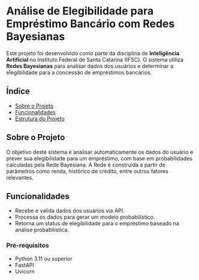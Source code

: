 # Análise de Elegibilidade para Empréstimo Bancário com Redes Bayesianas

Este projeto foi desenvolvido como parte da disciplina de **Inteligência Artificial** no Instituto Federal de Santa Catarina (IFSC). O sistema utiliza **Redes Bayesianas** para analisar dados dos usuários e determinar a elegibilidade para a concessão de empréstimos bancários.

## Índice
- [Sobre o Projeto](#sobre-o-projeto)
- [Funcionalidades](#funcionalidades)
- [Estrutura do Projeto](#estrutura-do-projeto)

## Sobre o Projeto
O objetivo deste sistema é analisar automaticamente os dados do usuário e prever sua elegibilidade para um empréstimo, com base em probabilidades calculadas pela Rede Bayesiana. A Rede é construída a partir de parâmetros como renda, histórico de crédito, entre outros fatores relevantes.

## Funcionalidades
- Recebe e valida dados dos usuários via API.
- Processa os dados para gerar um modelo probabilístico.
- Retorna um status de elegibilidade para o empréstimo baseado na análise probabilística.

### Pré-requisitos
- Python 3.11 ou superior
- FastAPI
- Uvicorn


